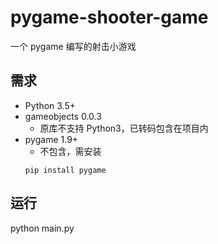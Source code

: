 # pygame-shooter-game
一个 pygame 编写的射击小游戏
## 需求  
+ Python 3.5+  
+ gameobjects 0.0.3
    + 原库不支持 Python3，已转码包含在项目内
+ pygame 1.9+
    + 不包含，需安装
    ```commandline
    pip install pygame
    ```
## 运行
python main.py
